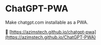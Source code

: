 # ChatGPT-PWA
Make chatgpt.com installable as a PWA.

:link: [https://azimstech.github.io/chatgpt-pwa](https://azimstech.github.io/ChatGPT-PWA)